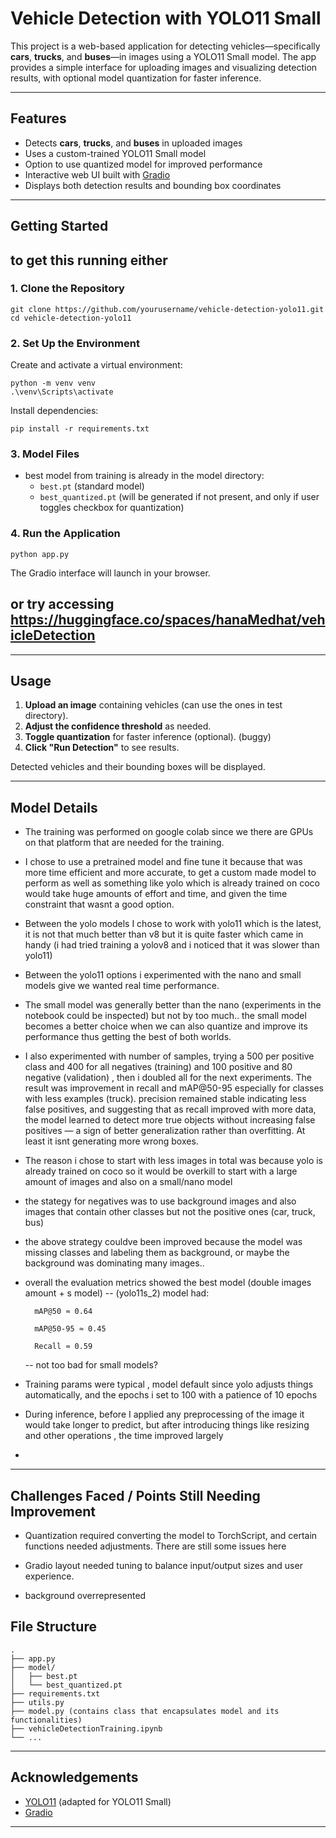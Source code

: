 # Vehicle Detection with YOLO11 Small

This project is a web-based application for detecting vehicles—specifically **cars**, **trucks**, and **buses**—in images using a YOLO11 Small model. The app provides a simple interface for uploading images and visualizing detection results, with optional model quantization for faster inference.

---

## Features

- Detects **cars**, **trucks**, and **buses** in uploaded images
- Uses a custom-trained YOLO11 Small model
- Option to use quantized model for improved performance
- Interactive web UI built with [Gradio](https://gradio.app/)
- Displays both detection results and bounding box coordinates

---

## Getting Started
## to get this running either

### 1. Clone the Repository

```
git clone https://github.com/yourusername/vehicle-detection-yolo11.git
cd vehicle-detection-yolo11
```

### 2. Set Up the Environment

Create and activate a virtual environment:

```
python -m venv venv
.\venv\Scripts\activate
```

Install dependencies:

```
pip install -r requirements.txt
```

### 3. Model Files

- best model from training is already in the model directory:
  - `best.pt` (standard model)
  - `best_quantized.pt` (will be generated if not present, and only if user toggles checkbox for quantization)

### 4. Run the Application

```
python app.py
```

The Gradio interface will launch in your browser.

## or try accessing https://huggingface.co/spaces/hanaMedhat/vehicleDetection
---

## Usage

1. **Upload an image** containing vehicles (can use the ones in test directory).
2. **Adjust the confidence threshold** as needed.
3. **Toggle quantization** for faster inference (optional). (buggy)
4. **Click "Run Detection"** to see results.

Detected vehicles and their bounding boxes will be displayed.

---

## Model Details
- The training was performed on google colab since we there are GPUs on that platform that
are needed for the training.
- I chose to use a pretrained model and fine tune it because that was more time efficient and more accurate, to get a custom made model to perform as well as something like yolo which is already trained on coco would take huge amounts of effort and time, and given the time constraint that wasnt a good option. 
- Between the yolo models I chose to work with yolo11 which is the latest, it is not that much better than v8 but it is quite faster which came in handy (i had tried training a yolov8 and i noticed that it was slower than yolo11)
- Between the yolo11 options i experimented with the nano and small models give we wanted real time performance.
- The small model was generally better than the nano (experiments in the notebook could be inspected) but not by too much.. the small model becomes a better choice when we can also quantize and improve its performance thus getting the best of both worlds.
- I also experimented with number of samples, trying a 500 per positive class and 400 for all negatives (training) and 100 positive and 80 negative (validation) , then i doubled all for the next experiments. The result was improvement in recall and mAP@50-95 especially for classes with less examples (truck). precision remained stable indicating less false positives, and suggesting that as recall improved with more data, the model learned to detect more true objects without increasing false positives — a sign of better generalization rather than overfitting. At least it isnt generating more wrong boxes. 
- The reason i chose to start with less images in total was because yolo is already trained on coco so it would be overkill to start with a large amount of images and also on a small/nano model
- the stategy for negatives was to use background images and also images that contain other classes but not the positive ones (car, truck, bus)
- the above strategy couldve been improved because the model was missing classes and labeling them as background, or maybe the background was dominating many images..
- overall the evaluation metrics showed the best model (double images amount + s model)
    -- (yolo11s_2) model had:

        mAP@50 ≈ 0.64

        mAP@50-95 ≈ 0.45

        Recall ≈ 0.59
    -- not too bad for small models?

- Training params were typical , model default since yolo adjusts things automatically, and the epochs i set to 100 with a patience of 10 epochs
- During inference, before I applied any preprocessing of the image it would take longer to predict, but after introducing things like resizing and other operations , the time improved largely
- 
<!--  
Describe your YOLO11 Small model here:
- Training dataset and annotations
- Classes used (car, truck, bus)
- Training parameters and epochs
- Quantization details
- Performance metrics (mAP, inference speed, etc.)
-->

---

## Challenges Faced / Points Still Needing Improvement
- Quantization required converting the model to TorchScript, and certain functions needed adjustments. There are still some issues here

- Gradio layout needed tuning to balance input/output sizes and user experience.

- background overrepresented


## File Structure

```
.
├── app.py
├── model/
│   ├── best.pt
│   └── best_quantized.pt
├── requirements.txt
├── utils.py
├── model.py (contains class that encapsulates model and its functionalities)
├── vehicleDetectionTraining.ipynb
└── ...
```

---

## Acknowledgements

- [YOLO11](https://github.com/ultralytics/yolov5) (adapted for YOLO11 Small)
- [Gradio](https://gradio.app/)

---


